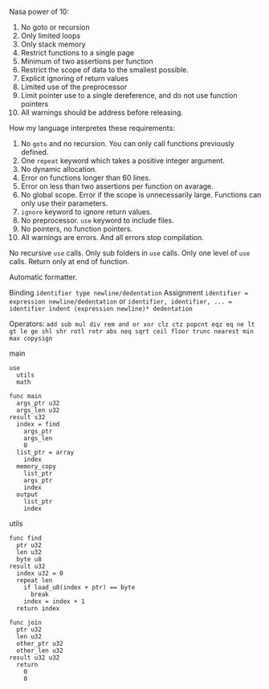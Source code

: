 Nasa power of 10:
1. No goto or recursion
2. Only limited loops
3. Only stack memory
4. Restrict functions to a single page
5. Minimum of two assertions per function
6. Restrict the scope of data to the smallest possible.
7. Explicit ignoring of return values
8. Limited use of the preprocessor
9. Limit pointer use to a single dereference, and do not use function pointers
10. All warnings should be address before releasing.

How my language interpretes these requirements:
1. No `goto` and no recursion. You can only call functions previously defined.
2. One `repeat` keyword which takes a positive integer argument.
3. No dynamic allocation.
4. Error on functions longer than 60 lines.
5. Error on less than two assertions per function on avarage.
6. No global scope. Error if the scope is unnecessarily large. Functions can only use their parameters.
7. `ignore` keyword to ignore return values.
8. No preprocessor. `use` keyword to include files.
9. No pointers, no function pointers.
10. All warnings are errors. And all errors stop compilation.

No recursive `use` calls.
Only sub folders in `use` calls.
Only one level of `use` calls.
Return only at end of function.

Automatic formatter.

Binding `identifier type newline/dedentation`
Assignment `identifier = expression newline/dedentation` or `identifier, identifier, ... = identifier indent (expression newline)* dedentation`

Operators:
``` add sub mul div rem and or xor clz ctz popcnt eqz eq ne lt gt le ge shl shr rotl rotr abs neq sqrt ceil floor trunc nearest min max copysign ```

main
```
use
  utils
  math

func main
  args_ptr u32
  args_len u32
result s32
  index = find
    args_ptr
    args_len
    0
  list_ptr = array
    index
  memory_copy
    list_ptr
    args_ptr
    index
  output
    list_ptr
    index
```
utils
```
func find
  ptr u32
  len u32
  byte u8
result u32
  index u32 = 0
  repeat len
    if load_u8(index + ptr) == byte
      break
    index = index + 1
  return index

func join
  ptr u32
  len u32
  other_ptr u32
  other_len u32
result u32 u32
  return
    0
    0
```
